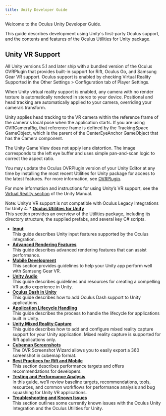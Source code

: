 ```yaml
---
title: Unity Developer Guide
---
```

Welcome to the Oculus Unity Developer Guide.

This guide describes development using Unity's first-party Oculus support, and the contents and features of the Oculus Utilities for Unity package.

## Unity VR Support

All Unity versions 5.1 and later ship with a bundled version of the Oculus OVRPlugin that provides built-in support for Rift, Oculus Go, and Samsung Gear VR support. Oculus support is enabled by checking Virtual Reality Supported in the Other Settings > Configuration tab of Player Settings.

When Unity virtual reality support is enabled, any camera with no render texture is automatically rendered in stereo to your device. Positional and head tracking are automatically applied to your camera, overriding your camera’s transform.

Unity applies head tracking to the VR camera within the reference frame of the camera's local pose when the application starts. If you are using OVRCameraRig, that reference frame is defined by the TrackingSpace GameObject, which is the parent of the CenterEyeAnchor GameObject that has the Camera component.

The Unity Game View does not apply lens distortion. The image corresponds to the left eye buffer and uses simple pan-and-scan logic to correct the aspect ratio.

You may update the Oculus OVRPlugin version of your Unity Editor at any time by installing the most recent Utilities for Unity package for access to the latest features. For more information, see [OVRPlugin](/documentation/unity/latest/concepts/unity-utilities-overview/#unity-utilities-ovrplugin "OVRPlugin provides Rift and mobile support to the Unity Editor.").

For more information and instructions for using Unity’s VR support, see the [Virtual Reality section](http://docs.unity3d.com/Manual/VROverview.html) of the Unity Manual. 

Note: Unity’s VR support is not compatible with Oculus Legacy Integrations for Unity 4. * **[Oculus Utilities for Unity](/documentation/unity/latest/concepts/unity-utilities-overview/#unity-utilities-overview)**  
This section provides an overview of the Utilities package, including its directory structure, the supplied prefabs, and several key C# scripts.
* **[Input](/documentation/unity/latest/concepts/unity-input/)**  
This guide describes Unity input features supported by the Oculus integration.
* **[Advanced Rendering Features](/documentation/unity/latest/concepts/unity-rendering/)**  
This guide describes advanced rendering features that can assist performance.
* **[Mobile Development](/documentation/unity/latest/concepts/unity-mobile-performance-intro/#unity-mobile-performance-intro)**  
This section provides guidelines to help your Unity app perform well with Samsung Gear VR. 
* **[Unity Audio](/documentation/unity/latest/concepts/unity-audio/)**  
This guide describes guidelines and resources for creating a compelling VR audio experience in Unity.
* **[Oculus Dash in Unity](/documentation/unity/latest/concepts/unity-dash/)**  
This guide describes how to add Oculus Dash support to Unity applications.
* **[Application Lifecycle Handling](/documentation/unity/latest/concepts/unity-lifecycle/)**  
This guide describes the process to handle the lifecycle for applications built in Unity.
* **[Unity Mixed Reality Capture](/documentation/unity/latest/concepts/unity-mrc/)**  
This guide describes how to add and configure mixed reality capture support for your Unity application. Mixed reality capture is supported for Rift applications only.
* **[Cubemap Screenshots](/documentation/unity/latest/concepts/unity-cubemap/)**  
The OVR Screenshot Wizard allows you to easily export a 360 screenshot in cubemap format.
* **[Best Practices for Rift and Mobile](/documentation/unity/latest/concepts/unity-best-practices-intro/)**  
This section describes performance targets and offers recommendations for developers. 
* **[Testing and Performance Analysis](/documentation/unity/latest/concepts/unity-perf/#unity-perf)**  
In this guide, we’ll review baseline targets, recommendations, tools, resources, and common workflows for performance analysis and bug squashing for Unity VR applications.
* **[Troubleshooting and Known Issues](/documentation/unity/latest/concepts/unity-troubleshooting/)**  
This section outlines some currently known issues with the Oculus Unity Integration and the Oculus Utilities for Unity.

